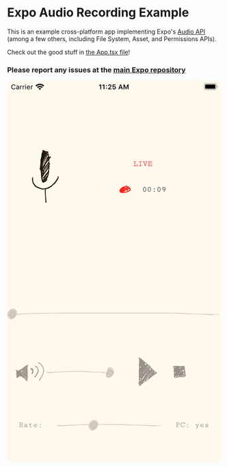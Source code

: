 # Expo Audio Recording Example

This is an example cross-platform app implementing Expo's [Audio API](https://docs.expo.io/versions/latest/sdk/audio/) (among a few others, including File System, Asset, and Permissions APIs).

Check out the good stuff in [the App.tsx file](https://github.com/expo/audio-recording-example/blob/master/App.tsx)!

### Please report any issues at the [main Expo repository](https://github.com/expo/expo/issues)

![iOS screenshot](./audio-recorder-ios.png "iOS screenshot")
